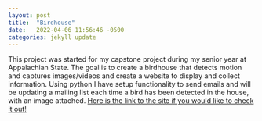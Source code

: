 ```yaml
---
layout: post
title:  "Birdhouse"
date:   2022-04-06 11:56:46 -0500
categories: jekyll update
---
```

This project was started for my capstone project during my senior year at Appalachian State. The goal is to create a birdhouse that detects motion and captures images/videos and create a website to display and collect information. Using python I have setup functionality to send emails and will be updating a mailing list each time a bird has been detected in the house, with an image attached. [Here is the link to the site if you would like to check it out!](https://teaguejk.github.io/birdhouse/)